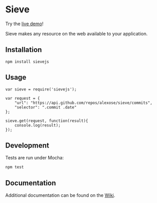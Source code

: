 Sieve
=====

Try the [live demo](http://sieve.alexose.com)!

Sieve makes any resource on the web available to your application.

Installation
------------

    npm install sievejs

Usage
-----

    var sieve = require('sievejs');
    
    var request = {
        "url": "https://api.github.com/repos/alexose/sieve/commits",
        "selector": ".commit .date"
    };

    sieve.get(request, function(result){
        console.log(result);  
    });


Development
-----------

Tests are run under Mocha:

    npm test

Documentation
-------------

Additional documentation can be found on the [Wiki](https://github.com/alexose/sieve/wiki).
